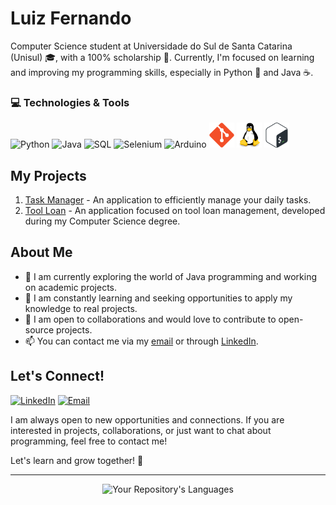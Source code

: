 # Luiz Fernando

Computer Science student at Universidade do Sul de Santa Catarina (Unisul) 🎓, with a 100% scholarship 🌟. Currently, I'm focused on learning and improving my programming skills, especially in Python 🐍 and Java ☕.

### 💻 Technologies & Tools  

<p align="left">
  <img src="https://cdn.jsdelivr.net/gh/devicons/devicon/icons/python/python-original.svg" alt="Python" width="40" height="40"/>
  <img src="https://cdn.jsdelivr.net/gh/devicons/devicon/icons/java/java-original.svg" alt="Java" width="40" height="40"/>
  <img src="https://cdn.jsdelivr.net/gh/devicons/devicon/icons/mysql/mysql-original.svg" alt="SQL" width="40" height="40"/>
  <img src="https://upload.wikimedia.org/wikipedia/commons/d/d5/Selenium_Logo.png" alt="Selenium" width="40" height="40"/>
  <img src="https://cdn.jsdelivr.net/gh/devicons/devicon/icons/arduino/arduino-original.svg" alt="Arduino" width="40" height="40"/>
  <img src="https://raw.githubusercontent.com/devicons/devicon/master/icons/git/git-original.svg" alt="GIT" width="40" height="40"/>
  <img src="https://raw.githubusercontent.com/devicons/devicon/master/icons/linux/linux-original.svg" alt="Linux" width="40" height="40"/>
  <img src="https://raw.githubusercontent.com/devicons/devicon/master/icons/bash/bash-original.svg" alt="Shell Script" width="40" height="40"/>
</p>

## My Projects
1. [Task Manager](https://github.com/yLuffe/Gerenciador-de-Tarefas) - An application to efficiently manage your daily tasks.
2. [Tool Loan](https://github.com/xrkmed/Unisul_EmprestimoDeFerramentasApp) - An application focused on tool loan management, developed during my Computer Science degree.

## About Me

- 🔭 I am currently exploring the world of Java programming and working on academic projects.
- 🌱 I am constantly learning and seeking opportunities to apply my knowledge to real projects.
- 👯 I am open to collaborations and would love to contribute to open-source projects.
- 📫 You can contact me via my [email](mailto:luizfernandokuhn@hotmail.com) or through [LinkedIn](https://www.linkedin.com/in/luizfernandokuhn/).

## Let's Connect!
[![LinkedIn](https://img.shields.io/badge/-LinkedIn-blue?style=flat-square&logo=linkedin&logoColor=white&link=https://www.linkedin.com/in/luizfernandokuhn/)](https://www.linkedin.com/in/luizfernandokuhn/)
[![Email](https://img.shields.io/badge/Email-luizfernandokuhn%40hotmail.com-blue)](mailto:luizfernandokuhn@hotmail.com)

I am always open to new opportunities and connections. If you are interested in projects, collaborations, or just want to chat about programming, feel free to contact me!


Let's learn and grow together! 🚀

---

<div align="center">
  <img src="https://github-readme-stats.vercel.app/api/top-langs/?username=yLuffe&layout=compact&theme=dark" alt="Your Repository's Languages" />
</div>
